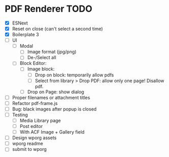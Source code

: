 PDF Renderer TODO
=================
 - [x] ESNext
 - [x] Reset on close (can't select a second time)
 - [x] Boilerplate 3
 - [ ] UI
	 - [ ] Modal
		 - [ ] Image format (jpg/png)
		 - [ ] De-/Select all
	 - [ ] Block Editor:
		 - [ ] Image block: 
		 	- [ ] Drop on block: temporarily allow pdfs
		 	- [ ] Select from library > Drop PDF: allow only one page! Disallow pdf.
		 - [ ] Drop on Page: show dialog
 - [ ] Proper filenames or attachment titles
 - [ ] Refactor pdf-frame.js
 - [ ] Bug: black images after popup is closed
 - [ ] Testing
	 - [ ] Media Library page
	 - [ ] Post editor
	 - [ ] With ACF Image + Gallery field
 - [ ] Design wporg assets
 - [ ] wporg readme
 - [ ] submit to wporg
